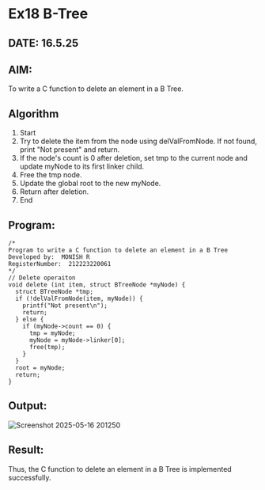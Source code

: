 # Ex18 B-Tree
## DATE: 16.5.25
## AIM:
To write a C function to delete an element in a B Tree.
## Algorithm
1. Start 
2. Try to delete the item from the node using delValFromNode. If not found, print "Not 
present" and return. 
3. If the node's count is 0 after deletion, set tmp to the current node and update myNode to its 
first linker child. 
4. Free the tmp node. 
5. Update the global root to the new myNode. 
6. Return after deletion. 
7. End   

## Program:
```
/*
Program to write a C function to delete an element in a B Tree
Developed by:  MONISH R
RegisterNumber:  212223220061
*/
// Delete operaiton
void delete (int item, struct BTreeNode *myNode) {
  struct BTreeNode *tmp;
  if (!delValFromNode(item, myNode)) {
    printf("Not present\n");
    return;
  } else {
    if (myNode->count == 0) {
      tmp = myNode;
      myNode = myNode->linker[0];
      free(tmp);
    }
  }
  root = myNode;
  return;
}
```

## Output:

![Screenshot 2025-05-16 201250](https://github.com/user-attachments/assets/e58966a2-eb7f-4216-ae88-21304cc9b981)


## Result:
Thus, the C function to delete an element in a B Tree is implemented successfully.
